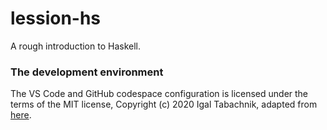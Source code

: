 # lession-hs
A rough introduction to Haskell.

### The development environment
The VS Code and GitHub codespace configuration is licensed under the terms of
the MIT license, Copyright (c) 2020 Igal Tabachnik, adapted from
[here](https://github.com/vzarytovskii/haskell-dev-env/tree/667f28558871d3a12801e08bc4eac1fe254b6b98).
